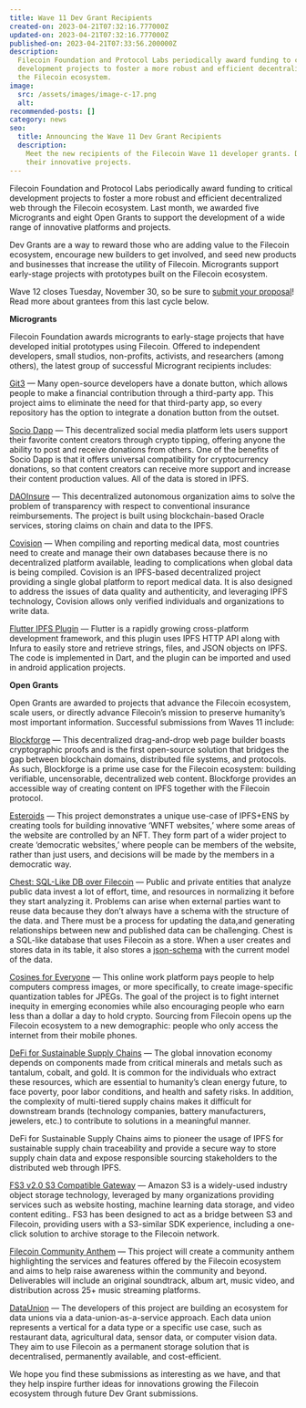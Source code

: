 ```yaml
---
title: Wave 11 Dev Grant Recipients
created-on: 2023-04-21T07:32:16.777000Z
updated-on: 2023-04-21T07:32:16.777000Z
published-on: 2023-04-21T07:33:56.200000Z
description:
  Filecoin Foundation and Protocol Labs periodically award funding to critical
  development projects to foster a more robust and efficient decentralized web through
  the Filecoin ecosystem.
image:
  src: /assets/images/image-c-17.png
  alt:
recommended-posts: []
category: news
seo:
  title: Announcing the Wave 11 Dev Grant Recipients
  description:
    Meet the new recipients of the Filecoin Wave 11 developer grants. Discover
    their innovative projects.
---
```


Filecoin Foundation and Protocol Labs periodically award funding to critical development projects to foster a more robust and efficient decentralized web through the Filecoin ecosystem. Last month, we awarded five Microgrants and eight Open Grants to support the development of a wide range of innovative platforms and projects.

Dev Grants are a way to reward those who are adding value to the Filecoin ecosystem, encourage new builders to get involved, and seed new products and businesses that increase the utility of Filecoin. Microgrants support early-stage projects with prototypes built on the Filecoin ecosystem.

Wave 12 closes Tuesday, November 30, so be sure to [submit your proposal](https://github.com/filecoin-project/devgrants#-how-to-apply)! Read more about grantees from this last cycle below.

**Microgrants**

Filecoin Foundation awards microgrants to early-stage projects that have developed initial prototypes using Filecoin. Offered to independent developers, small studios, non-profits, activists, and researchers (among others), the latest group of successful Microgrant recipients includes:

[Git3](https://github.com/ipfs/devgrants/issues/114) — Many open-source developers have a donate button, which allows people to make a financial contribution through a third-party app. This project aims to eliminate the need for that third-party app, so every repository has the option to integrate a donation button from the outset.

[Socio Dapp](https://github.com/ipfs/devgrants/issues/115) — This decentralized social media platform lets users support their favorite content creators through crypto tipping, offering anyone the ability to post and receive donations from others. One of the benefits of Socio Dapp is that it offers universal compatibility for cryptocurrency donations, so that content creators can receive more support and increase their content production values. All of the data is stored in IPFS.

[DAOInsure](https://github.com/ipfs/devgrants/issues/116) — This decentralized autonomous organization aims to solve the problem of transparency with respect to conventional insurance reimbursements. The project is built using blockchain-based Oracle services, storing claims on chain and data to the IPFS.

[Covision](https://github.com/ipfs/devgrants/issues/119) — When compiling and reporting medical data, most countries need to create and manage their own databases because there is no decentralized platform available, leading to complications when global data is being compiled. Covision is an IPFS-based decentralized project providing a single global platform to report medical data. It is also designed to address the issues of data quality and authenticity, and leveraging IPFS technology, Covision allows only verified individuals and organizations to write data.

[Flutter IPFS Plugin](https://github.com/ipfs/devgrants/issues/121) — Flutter is a rapidly growing cross-platform development framework, and this plugin uses IPFS HTTP API along with Infura to easily store and retrieve strings, files, and JSON objects on IPFS. The code is implemented in Dart, and the plugin can be imported and used in android application projects.

**Open Grants**

Open Grants are awarded to projects that advance the Filecoin ecosystem, scale users, or directly advance Filecoin’s mission to preserve humanity’s most important information. Successful submissions from Waves 11 include:

[Blockforge](https://github.com/filecoin-project/devgrants/issues/354) — This decentralized drag-and-drop web page builder boasts cryptographic proofs and is the first open-source solution that bridges the gap between blockchain domains, distributed file systems, and protocols. As such, Blockforge is a prime use case for the Filecoin ecosystem: building verifiable, uncensorable, decentralized web content. Blockforge provides an accessible way of creating content on IPFS together with the Filecoin protocol.

[Esteroids](https://github.com/filecoin-project/devgrants/issues/357) — This project demonstrates a unique use-case of IPFS+ENS by creating tools for building innovative ‘WNFT websites,’ where some areas of the website are controlled by an NFT. They form part of a wider project to create ‘democratic websites,’ where people can be members of the website, rather than just users, and decisions will be made by the members in a democratic way.

[Chest: SQL-Like DB over Filecoin](https://github.com/filecoin-project/devgrants/issues/382) — Public and private entities that analyze public data invest a lot of effort, time, and resources in normalizing it before they start analyzing it. Problems can arise when external parties want to reuse data because they don’t always have a schema with the structure of the data. and There must be a process for updating the data,and generating relationships between new and published data can be challenging. Chest is a SQL-like database that uses Filecoin as a store. When a user creates and stores data in its table, it also stores a [json-schema](https://json-schema.org/) with the current model of the data.

[Cosines for Everyone](https://github.com/filecoin-project/devgrants/issues/383) — This online work platform pays people to help computers compress images, or more specifically, to create image-specific quantization tables for JPEGs. The goal of the project is to fight internet inequity in emerging economies while also encouraging people who earn less than a dollar a day to hold crypto. Sourcing from Filecoin opens up the Filecoin ecosystem to a new demographic: people who only access the internet from their mobile phones.

[DeFi for Sustainable Supply Chains](https://github.com/PowVT/devgrants/blob/master/open-grants/open-proposal-defi-for-sustainable-supply-chains.md) — The global innovation economy depends on components made from critical minerals and metals such as tantalum, cobalt, and gold. It is common for the individuals who extract these resources, which are essential to humanity’s clean energy future, to face poverty, poor labor conditions, and health and safety risks. In addition, the complexity of multi-tiered supply chains makes it difficult for downstream brands (technology companies, battery manufacturers, jewelers, etc.) to contribute to solutions in a meaningful manner.

DeFi for Sustainable Supply Chains aims to pioneer the usage of IPFS for sustainable supply chain traceability and provide a secure way to store supply chain data and expose responsible sourcing stakeholders to the distributed web through IPFS.

[FS3 v2.0 S3 Compatible Gateway](https://github.com/filecoin-project/devgrants/issues/363) — Amazon S3 is a widely-used industry object storage technology, leveraged by many organizations providing services such as website hosting, machine learning data storage, and video content editing.. FS3 has been designed to act as a bridge between S3 and Filecoin, providing users with a S3-similar SDK experience, including a one-click solution to archive storage to the Filecoin network.

[Filecoin Community Anthem](https://github.com/filecoin-project/devgrants/issues/366) — This project will create a community anthem highlighting the services and features offered by the Filecoin ecosystem and aims to help raise awareness within the community and beyond. Deliverables will include an original soundtrack, album art, music video, and distribution across 25+ music streaming platforms.

[DataUnion](https://github.com/filecoin-project/devgrants/issues/379) — The developers of this project are building an ecosystem for data unions via a data-union-as-a-service approach. Each data union represents a vertical for a data type or a specific use case, such as restaurant data, agricultural data, sensor data, or computer vision data. They aim to use Filecoin as a permanent storage solution that is decentralised, permanently available, and cost-efficient.

We hope you find these submissions as interesting as we have, and that they help inspire further ideas for innovations growing the Filecoin ecosystem through future Dev Grant submissions.

